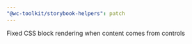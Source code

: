 ```yaml
---
"@wc-toolkit/storybook-helpers": patch
---
```


Fixed CSS block rendering when content comes from controls
